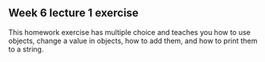 ## Week 6 lecture 1 exercise
This homework exercise has multiple choice and teaches you how to use objects, change a value in objects, how to add them, and how to print them to a string.

